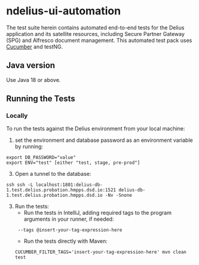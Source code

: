# ndelius-ui-automation

The test suite herein contains automated end-to-end tests for the Delius application and its satellite resources,
including Secure Partner Gateway (SPG) and Alfresco document management. This automated test pack uses
[Cucumber](https://cucumber.io/docs) and testNG.

## Java version

Use Java 18 or above.

## Running the Tests

### Locally

To run the tests against the Delius environment from your local machine:

1. set the environment and database password as an environment variable by running:
```shell
export DB_PASSWORD="value"
export ENV="test" [either "test, stage, pre-prod"]
```
3. Open a tunnel to the database:

```shell
ssh ssh -L localhost:1801:delius-db-1.test.delius.probation.hmpps.dsd.io:1521 delius-db-1.test.delius.probation.hmpps.dsd.io -Nv -Snone
```

3. Run the tests:
    - Run the tests in IntelliJ, adding required tags to the program arguments in your runner, if needed:
   ```
    --tags @insert-your-tag-expression-here
   ```
    - Run the tests directly with Maven:
   ```shell
   CUCUMBER_FILTER_TAGS='insert-your-tag-expression-here' mvn clean test
   ```
